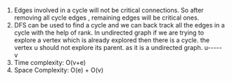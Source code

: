 1. Edges involved in a cycle will not be critical connections. So after removing all cycle edges , remaining edges will be critical ones.
2. DFS can be used to find a cycle and we can back track all the edges in a cycle with the help of rank. In undirected graph if we are trying to explore a vertex which is already explored then there is a cycle. the vertex u should not explore its parent. as it is a undirected graph. u-----v 
3. Time complexity: O(v+e)
4. Space Complexity: O(e) + O(v)